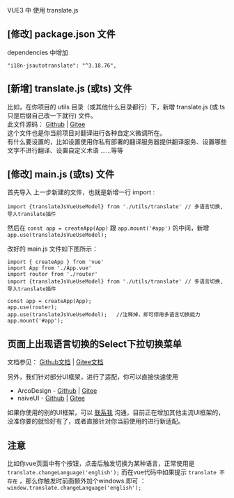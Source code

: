 VUE3 中 使用 translate.js

## [修改] package.json 文件 
dependencies 中增加
````
"i18n-jsautotranslate": "^3.18.76",
````

## [新增] translate.js (或ts) 文件
比如，在你项目的 utils 目录（或其他什么目录都行）下，新增 translate.js (或.ts 只是后缀自己改一下就行) 文件。  
此文件源码：  [Github](https://raw.githubusercontent.com/xnx3/translate/refs/heads/master/extend/vue/vue3/translate.ts) | [Gitee](https://gitee.com/mail_osc/translate/blob/master/extend/vue/vue3/translate.ts)  
这个文件也是你当前项目对翻译进行各种自定义微调所在。  
有什么要设置的，比如设置使用你私有部署的翻译服务器提供翻译服务、设置哪些文字不进行翻译、设置自定义术语 ……等等

## [修改] main.js (或ts) 文件
首先导入 上一步新建的文件，也就是新增一行 import : 
````
import {translateJsVueUseModel} from './utils/translate' // 多语言切换, 导入translate插件
````
  
然后在 ````const app = createApp(App)```` 跟 ````app.mount('#app')```` 的中间，新增 ````app.use(translateJsVueUseModel);````  

改好的 main.js 文件如下图所示：  
````
import { createApp } from 'vue'
import App from './App.vue'
import router from './router'
import {translateJsVueUseModel} from './utils/translate' // 多语言切换, 导入translate插件

const app = createApp(App);
app.use(router);
app.use(translateJsVueUseModel);   //注释掉，即可停用多语言切换能力
app.mount('#app');
````

## 页面上出现语言切换的Select下拉切换菜单

文档参见： [Github文档](https://github.com/xnx3/translate/tree/master/extend/vue/vue3/LanguageSelect.md) | [Gitee文档](https://gitee.com/mail_osc/translate/tree/master/extend/vue/vue3/LanguageSelect.md)  
  

另外，我们针对部分UI框架，进行了适配，你可以直接快速使用
* ArcoDesign - [Github](https://github.com/xnx3/translate/tree/master/extend/ArcoDesign/Vue3) | [Gitee](https://gitee.com/mail_osc/translate/tree/master/extend/ArcoDesign/Vue3)
* naiveUI - [Github](https://github.com/xnx3/translate/tree/master/extend/naiveUI) | [Gitee](https://gitee.com/mail_osc/translate/tree/master/extend/naiveUI)
  
如果你使用的别的UI框架，可以 [联系我](http://translate.zvo.cn/4030.html) 沟通，目前正在增加其他主流UI框架的，没准你要的就恰好有了，或者直接针对你当前使用的进行新适配。  


## 注意
比如你vue页面中有个按钮，点击后触发切换为某种语言，正常使用是 `translate.changeLanguage('english');`  而在vue代码中如果提示 `translate 不存在` ，那么你触发时前面额外加个windows.即可 ： `window.translate.changeLanguage('english');`
